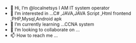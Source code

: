 - 👋 Hi, I’m @localnetsys  I AM IT system operator
- 👀 I’m interested in ...C# ,JAVA,JAVA Script ,Html frontend ,PHP,Mysql,Android apk
- 🌱 I’m currently learning ...CCNA system
- 💞️ I’m looking to collaborate on ...
- 📫 How to reach me ...

<!---
localnetsys/localnetsys is a ✨ special ✨ repository because its `README.md` (this file) appears on your GitHub profile.
You can click the Preview link to take a look at your changes.
--->
